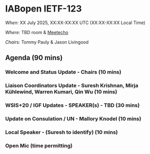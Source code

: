 # IABopen IETF-123

*When:* XX July 2025, XX:XX-XX:XX UTC (XX:XX-XX:XX Local Time)

*Where:* TBD room & [Meetecho](https://meetings.conf.meetecho.com/ietf123/?group=iabopen&short=&item=1)

*Chairs:* Tommy Pauly & Jason Livingood

## Agenda (90 mins)

### Welcome and Status Update - Chairs (10 mins)
  
### Liaison Coordinators Update - Suresh Krishnan, Mirja Kühlewind, Warren Kumari, Qin Wu (10 mins) 

### WSIS+20 / IGF Updates - SPEAKER(s) - TBD (30 mins)

### Update on Consulation / UN - Mallory Knodel (10 mins)

### Local Speaker - (Suresh to identify) (10 mins)

### Open Mic (time permitting)
